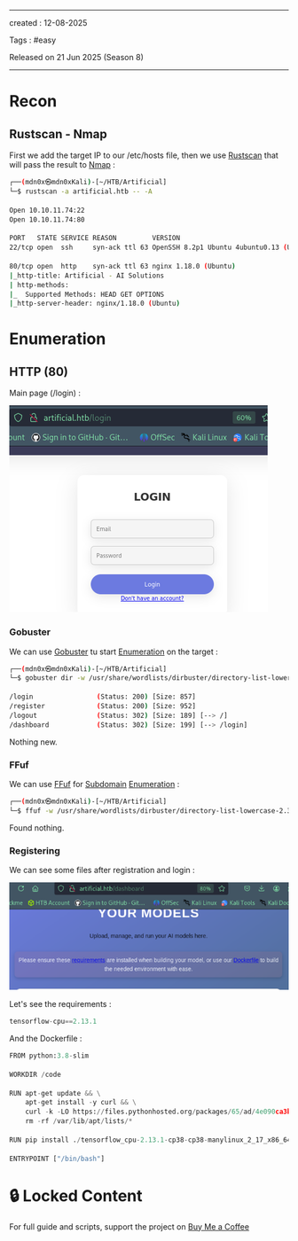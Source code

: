 - - - 
created : 12-08-2025 

Tags : #easy 

Released on 21 Jun 2025 (Season 8)
- - - 
# Recon
## Rustscan - Nmap

First we add the target IP to our /etc/hosts file, then we use [Rustscan](../../../3%20-%20Tags/Hacking%20Tools/Rustscan.md) that will pass the result to [Nmap](../../../3%20-%20Tags/Hacking%20Tools/Nmap.md) :

```bash
┌──(mdn0x㉿mdn0xKali)-[~/HTB/Artificial]
└─$ rustscan -a artificial.htb -- -A 

Open 10.10.11.74:22
Open 10.10.11.74:80

PORT   STATE SERVICE REASON         VERSION
22/tcp open  ssh     syn-ack ttl 63 OpenSSH 8.2p1 Ubuntu 4ubuntu0.13 (Ubuntu Linux; protocol 2.0

80/tcp open  http    syn-ack ttl 63 nginx 1.18.0 (Ubuntu)
|_http-title: Artificial - AI Solutions
| http-methods: 
|_  Supported Methods: HEAD GET OPTIONS
|_http-server-header: nginx/1.18.0 (Ubuntu)
```
# Enumeration
## HTTP (80)

Main page (/login) :

![Pasted image 20250812163158.png](../../../2%20-%20Resources/Others/Flameshots/Pasted%20image%2020250812163158.png)
### Gobuster

We can use [Gobuster](../../../3%20-%20Tags/Hacking%20Tools/Gobuster.md) tu start [Enumeration](../../../3%20-%20Tags/Hacking%20Concepts/Enumeration.md) on the target :

```bash
┌──(mdn0x㉿mdn0xKali)-[~/HTB/Artificial]
└─$ gobuster dir -w /usr/share/wordlists/dirbuster/directory-list-lowercase-2.3-medium.txt  -u http://artificial.htb 

/login                (Status: 200) [Size: 857]
/register             (Status: 200) [Size: 952]
/logout               (Status: 302) [Size: 189] [--> /]
/dashboard            (Status: 302) [Size: 199] [--> /login]
```

Nothing new.
### FFuf

We can use [FFuf](../../../3%20-%20Tags/Hacking%20Tools/FFuf.md) for [Subdomain](../../../3%20-%20Tags/Hacking%20Concepts/Subdomain.md) [Enumeration](../../../3%20-%20Tags/Hacking%20Concepts/Enumeration.md) :

```bash
┌──(mdn0x㉿mdn0xKali)-[~/HTB/Artificial]
└─$ ffuf -w /usr/share/wordlists/dirbuster/directory-list-lowercase-2.3-medium.txt  -H 'Host: FUZZ.artificial.htb ' -u http://artificial.htb  -fs 154 -c

```

Found nothing.
### Registering

We can see some files after registration and login :

![Pasted image 20250813182106.png](../../../2%20-%20Resources/Others/Flameshots/Pasted%20image%2020250813182106.png)

Let's see the requirements :

```python
tensorflow-cpu==2.13.1
```

And the Dockerfile :

```python
FROM python:3.8-slim

WORKDIR /code

RUN apt-get update && \
    apt-get install -y curl && \
    curl -k -LO https://files.pythonhosted.org/packages/65/ad/4e090ca3b4de53404df9d1247c8a371346737862cfe539e7516fd23149a4/tensorflow_cpu-2.13.1-cp38-cp38-manylinux_2_17_x86_64.manylinux2014_x86_64.whl && \
    rm -rf /var/lib/apt/lists/*

RUN pip install ./tensorflow_cpu-2.13.1-cp38-cp38-manylinux_2_17_x86_64.manylinux2014_x86_64.whl

ENTRYPOINT ["/bin/bash"]
```
# 🔒 Locked Content

For full guide and scripts, support the project on [Buy Me a Coffee](https://buymeacoffee.com/mdn0x)